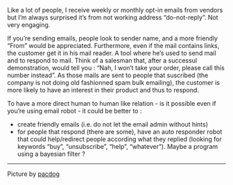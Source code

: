 Like a lot of people, I receive weekly or monthly opt-in emails from vendors but I’m always surprised it’s from not working address “do-not-reply”. Not very engaging. 

If you’re sending emails, people look to sender name, and a more friendly “From” would be appreciated. Furthermore, even if the mail contains links, the customer get it in his mail reader. A tool where he’s used to send mail and to respond to mail. Think of a salesman that, after a successul demonstration, would tell you : “Nah, I won’t take your order, please call this number instead”. As those mails are sent to people that suscribed (the company is not doing old fashionned spam bulk emailing), the customer is more likely to have an interest in their product and thus to respond.

To have a more direct human to human like relation - is it possible even if you’re using email robot - it could be better to :

* create friendly emails (i.e. do not let the email admin without hints)
* for people that respond (there are some), have an auto responder robot that could help/redirect people according what they replied (looking for keywords “buy”, “unsubscribe”, “help”, “whatever”). Maybe a program using a bayesian filter ?

-----------

Picture by [pacdog](http://www.flickr.com/photos/pacdog)
